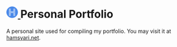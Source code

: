<h1>
  <a href="https://www.hamsyari.net">
    <img alt="Hamsyari" src="./src/images/icon.png" width="30" />
  </a>
  Personal Portfolio
</h1>

A personal site used for compiling my portfolio. You may visit it at [hamsyari.net](https://www.hamsyari.net).